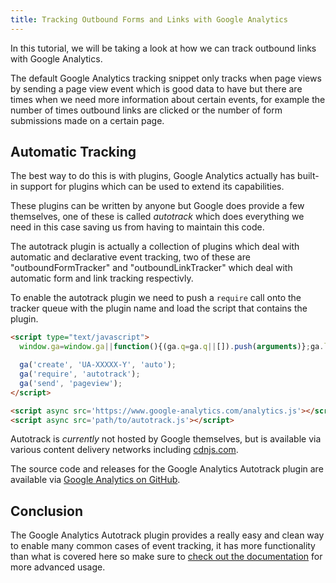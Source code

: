 ```yaml
---
title: Tracking Outbound Forms and Links with Google Analytics
---
```

In this tutorial, we will be taking a look at how we can track outbound links
with Google Analytics.

The default Google Analytics tracking snippet only tracks when page views by sending a page view event which is good data to have but there are times when we need more information about certain events, for example the number of times outbound links are clicked or the number of form submissions made on a certain page.

## Automatic Tracking

The best way to do this is with plugins, Google Analytics actually has built-in support for plugins which can be used to extend its capabilities.

These plugins can be written by anyone but Google does provide a few themselves, one of these is called *autotrack* which does everything we need in this case saving us from having to maintain this code.

The autotrack plugin is actually a collection of plugins which deal with automatic and declarative event tracking, two of these are "outboundFormTracker" and "outboundLinkTracker" which deal with automatic form and link tracking respectivly.

To enable the autotrack plugin we need to push a `require` call onto the tracker queue with the plugin name and load the script that contains the plugin.

```html
<script type="text/javascript">
  window.ga=window.ga||function(){(ga.q=ga.q||[]).push(arguments)};ga.l=+new Date;

  ga('create', 'UA-XXXXX-Y', 'auto');
  ga('require', 'autotrack');
  ga('send', 'pageview');
</script>

<script async src='https://www.google-analytics.com/analytics.js'></script>
<script async src='path/to/autotrack.js'></script>
```

Autotrack is *currently* not hosted by Google themselves, but is available via various content delivery networks including [cdnjs.com](https://cdnjs.com/libraries/autotrack).

The source code and releases for the Google Analytics Autotrack plugin are available via [Google Analytics on GitHub](https://github.com/googleanalytics/autotrack).

## Conclusion

The Google Analytics Autotrack plugin provides a really easy and clean way to enable many common cases of event tracking, it has more functionality than what is covered here so make sure to [check out the documentation](https://github.com/googleanalytics/autotrack) for more advanced usage.